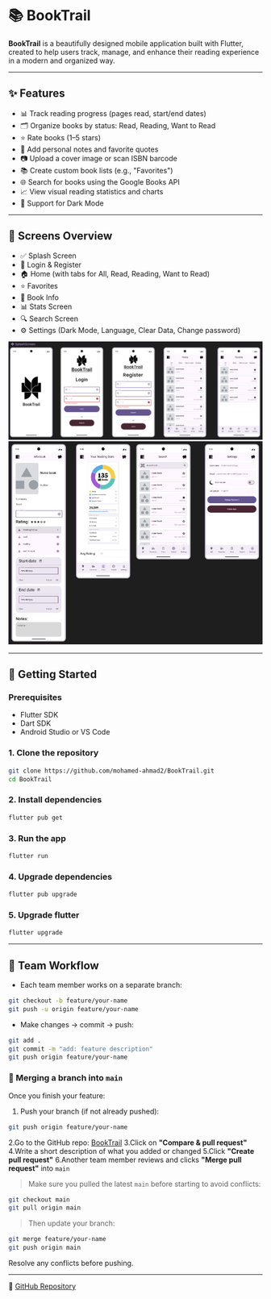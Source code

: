 # 📚 BookTrail

**BookTrail** is a beautifully designed mobile application built with Flutter, created to help users track, manage, and enhance their reading experience in a modern and organized way.

---

## ✨ Features

- 📊 Track reading progress (pages read, start/end dates)
- 🗂️ Organize books by status: Read, Reading, Want to Read
- ⭐ Rate books (1–5 stars)
- 📝 Add personal notes and favorite quotes
- 📷 Upload a cover image or scan ISBN barcode
- 📚 Create custom book lists (e.g., "Favorites")
- 🌐 Search for books using the Google Books API
- 📈 View visual reading statistics and charts
- 🌙 Support for Dark Mode

---

## 📱 Screens Overview

- ✅ Splash Screen
- 🔐 Login & Register
- 🏠 Home (with tabs for All, Read, Reading, Want to Read)
- ⭐ Favorites
- 📘 Book Info
- 📊 Stats Screen
- 🔍 Search Screen
- ⚙️ Settings (Dark Mode, Language, Clear Data, Change password)

![UI Preview 1](images/UI1.png)
![UI Preview 2](images/UI2.png)

---

## 🚀 Getting Started

### Prerequisites

- Flutter SDK
- Dart SDK
- Android Studio or VS Code

### 1. Clone the repository

```bash
git clone https://github.com/mohamed-ahmad2/BookTrail.git
cd BookTrail
```

### 2. Install dependencies

```bash
flutter pub get
```

### 3. Run the app

```bash
flutter run
```

### 4. Upgrade dependencies

```bash
flutter pub upgrade
```

### 5. Upgrade flutter

```bash
flutter upgrade
```

---

## 👥 Team Workflow

- Each team member works on a separate branch:

```bash
git checkout -b feature/your-name
git push -u origin feature/your-name
```

- Make changes → commit → push:

```bash
git add .
git commit -m "add: feature description"
git push origin feature/your-name
```

### 🔁 Merging a branch into `main`

Once you finish your feature:

1. Push your branch (if not already pushed):

```bash
git push origin feature/your-name
```

2.Go to the GitHub repo: [BookTrail](https://github.com/mohamed-ahmad2/BookTrail)
3.Click on **"Compare & pull request"**
4.Write a short description of what you added or changed
5.Click **"Create pull request"**
6.Another team member reviews and clicks **"Merge pull request"** into `main`

> Make sure you pulled the latest `main` before starting to avoid conflicts:

```bash
git checkout main
git pull origin main
```

> Then update your branch:

```bash
git merge feature/your-name
git push origin main
```

Resolve any conflicts before pushing.

---

🔗 [GitHub Repository](https://github.com/mohamed-ahmad2/BookTrail)
